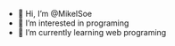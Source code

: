 - 👋 Hi, I’m @MikelSoe
- 👀 I’m interested in programing
- 🌱 I’m currently learning web programing

<!---
MikelSoe/MikelSoe is a ✨ special ✨ repository because its `README.md` (this file) appears on your GitHub profile.
You can click the Preview link to take a look at your changes.
--->
